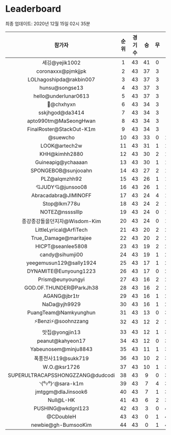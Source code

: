 # Leaderboard
최종 업데이트: 2020년 12월 15일 02시 35분




| 참가자 | 순위 | 경기수 | 승 | 무 | 패 | 승점 |
|:---:|:---:|:---:|:---:|:---:|:---:|:---:|
| 세깅@yejik1002 | 1 | 43 | 41 | 0 | 2 | 123 |
| coronaxxx@pjmkjjpk | 2 | 43 | 37 | 3 | 3 | 114 |
| LOLhagoshipda@rakbin007 | 3 | 43 | 37 | 3 | 3 | 114 |
| hunsu@songse13 | 4 | 43 | 37 | 3 | 3 | 114 |
| hello@underlunar0613 | 5 | 43 | 37 | 3 | 3 | 114 |
| 👑@chxhyxn | 6 | 43 | 34 | 3 | 6 | 105 |
| sskjhgod@da3414 | 7 | 43 | 34 | 3 | 6 | 105 |
| apto990tm@MaSeongHwan | 8 | 43 | 34 | 3 | 6 | 105 |
| FinalRoster@StackOut-K1m | 9 | 43 | 34 | 3 | 6 | 105 |
| @suewcho | 10 | 43 | 33 | 0 | 10 | 99 |
| LOOK@artech2w | 11 | 43 | 31 | 1 | 11 | 94 |
| KHH@kimhh2880 | 12 | 43 | 30 | 2 | 11 | 92 |
| Guineapig@ychaaaan | 13 | 43 | 30 | 1 | 12 | 91 |
| SPONGEBOB@sunjooahn | 14 | 43 | 27 | 2 | 14 | 83 |
| PLZ@alqmzhh92 | 15 | 43 | 26 | 1 | 16 | 79 |
| 💘JUDY💘@junsoo08 | 16 | 43 | 26 | 1 | 16 | 79 |
| Abracadabra@JIMINOFF | 17 | 43 | 24 | 4 | 15 | 76 |
| Stop@lkm778u | 18 | 43 | 24 | 2 | 17 | 74 |
| NOTEZ@nsssslllp | 19 | 43 | 24 | 0 | 19 | 72 |
| 종강종강돌을던지자@Wisdom-Kim | 20 | 43 | 24 | 0 | 19 | 72 |
| LittleLyrical@ArfiTech | 21 | 43 | 20 | 2 | 21 | 62 |
| True_Damage@maritajee | 22 | 43 | 20 | 2 | 21 | 62 |
| HICPT@seanlee5808 | 23 | 43 | 19 | 2 | 22 | 59 |
| candy@sihumji00 | 24 | 43 | 19 | 1 | 23 | 58 |
| yeegemusun129@sally1924 | 25 | 43 | 17 | 1 | 25 | 52 |
| DYNAMITE@Eunyoung1223 | 26 | 43 | 17 | 0 | 26 | 51 |
| Prism@eunyoungyi | 27 | 43 | 16 | 2 | 25 | 50 |
| GOD.OF.THUNDER@ParkJh38 | 28 | 43 | 16 | 2 | 25 | 50 |
| AGANG@jbr1tr | 29 | 43 | 16 | 1 | 26 | 49 |
| NaDa@yjh9929 | 30 | 43 | 16 | 1 | 26 | 49 |
| PuangTeam@Namkyunghun | 31 | 43 | 13 | 0 | 30 | 39 |
| ⚡Benzi⚡@soohnzzang | 32 | 43 | 12 | 2 | 29 | 38 |
| 맛집@yongjin13 | 33 | 43 | 12 | 1 | 30 | 37 |
| peanut@kahyeon17 | 34 | 43 | 12 | 0 | 31 | 36 |
| Yabeunosem@minju8843 | 35 | 43 | 11 | 1 | 31 | 34 |
| 폭풍전사119@sukk719 | 36 | 43 | 10 | 2 | 31 | 32 |
| W.O.@ksr1726 | 37 | 43 | 10 | 1 | 32 | 31 |
| SUPERULTRACAPSSHONGZZANG@dudcodi | 38 | 43 | 9 | 0 | 34 | 27 |
| ◝(⁰▿⁰)◜@sara-k1m | 39 | 43 | 7 | 4 | 32 | 25 |
| jmtggm@dlaJinsook6 | 40 | 43 | 7 | 1 | 35 | 22 |
| Null@L-HK | 41 | 43 | 6 | 2 | 35 | 20 |
| PUSHING@wkdgnl123 | 42 | 43 | 3 | 0 | 40 | 9 |
| @CDoubleH | 43 | 43 | 0 | 1 | 42 | 1 |
| newbie@gh-BumsooKim | 44 | 43 | 0 | 1 | 42 | 1 |